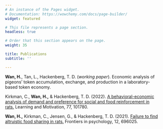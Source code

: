 ```yaml
---
# An instance of the Pages widget.
# Documentation: https://wowchemy.com/docs/page-builder/
widget: featured

# This file represents a page section.
headless: true

# Order that this section appears on the page.
weight: 35

title: Publications
subtitle: ''

---
```


**Wan, H.**, Tan, L., Hackenberg, T. D. (*working paper*). Economic analysis of pigeons’ token accumulation, exchange, and production in a laboratory-based token economy.

Kirkman, C., **Wan, H.,** & Hackenberg, T. D. (2022). [A behavioral-economic analysis of demand and preference for social and food reinforcement in rats.](https://www.sciencedirect.com/science/article/pii/S0023969021000746/) Learning and Motivation, 77, 101780.

**Wan, H.,** Kirkman, C., Jensen, G., & Hackenberg, T. D. (2021). [Failure to find altruistic food sharing in rats.](https://www.frontiersin.org/articles/10.3389/fpsyg.2021.696025/full) Frontiers in psychology, 12, 696025.